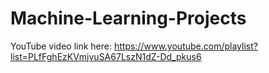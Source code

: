 # Machine-Learning-Projects
YouTube video link here: https://www.youtube.com/playlist?list=PLfFghEzKVmjvuSA67LszN1dZ-Dd_pkus6
